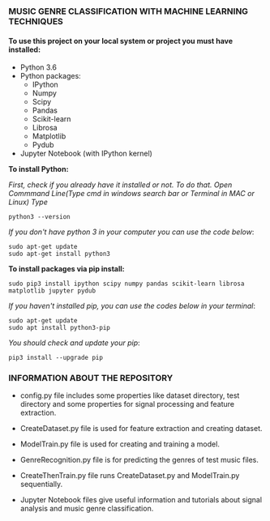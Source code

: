 ### MUSIC GENRE CLASSIFICATION WITH MACHINE LEARNING TECHNIQUES

#### To use this project on your local system or project you must have installed:
* Python 3.6
* Python packages:
	* IPython
	* Numpy
	* Scipy
	* Pandas
	* Scikit-learn
	* Librosa
	* Matplotlib
	* Pydub
* Jupyter Notebook (with IPython kernel)
	
**To install Python:**

_First, check if you already have it installed or not. To do that. 
Open Commmand Line(Type cmd in windows search bar or Terminal in MAC or Linux) 
Type_
~~~~
python3 --version
~~~~
_If you don't have python 3 in your computer you can use the code below_:
~~~~
sudo apt-get update
sudo apt-get install python3
~~~~

**To install packages via pip install:**
~~~~
sudo pip3 install ipython scipy numpy pandas scikit-learn librosa matplotlib jupyter pydub
~~~~
_If you haven't installed pip, you can use the codes below in your terminal_:
~~~~
sudo apt-get update
sudo apt install python3-pip
~~~~
_You should check and update your pip_:
~~~~
pip3 install --upgrade pip
~~~~

### INFORMATION ABOUT THE REPOSITORY 
* config.py file includes some properties like dataset directory, test directory and some properties for signal processing and feature extraction.
* CreateDataset.py file is used for feature extraction and creating dataset.
* ModelTrain.py file is used for creating and training a model.
* GenreRecognition.py file is for predicting the genres of test music files.
* CreateThenTrain.py file runs CreateDataset.py and ModelTrain.py sequentially. 

* Jupyter Notebook files give useful information and tutorials about signal analysis and music genre classification.


